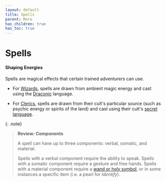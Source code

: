```yaml
---
layout: default
title: Spells
parent: More
has_children: true
has_toc: true
---
```


# Spells

#### Shaping Energies

Spells are magical effects that certain trained adventurers can use. 

* For [Wizards](../../character_creation/class/wizard), spells are drawn from ambient magic energy and cast using the [Draconic](../../more/languages/secret_languages#draconic) language.

* For [Clerics](../../character_creation/class/cleric), spells are drawn from their cult's particular source (such as psychic energy or spirits of the land) and cast using their cult's [secret language](../../more/languages/secret_languages).

{: .note}
> **Review: Components**
>
> A spell can have up to three components: verbal, somatic, and material.
>
> Spells with a verbal component require the ability to speak. Spells with a somatic component require a gesture and free hands. Spells with a material component require a [wand or holy symbol](../../gear/adventuring_gear/spellcasting_equipment), or in some instances a specific item (i.e. a pearl for _Identify_).